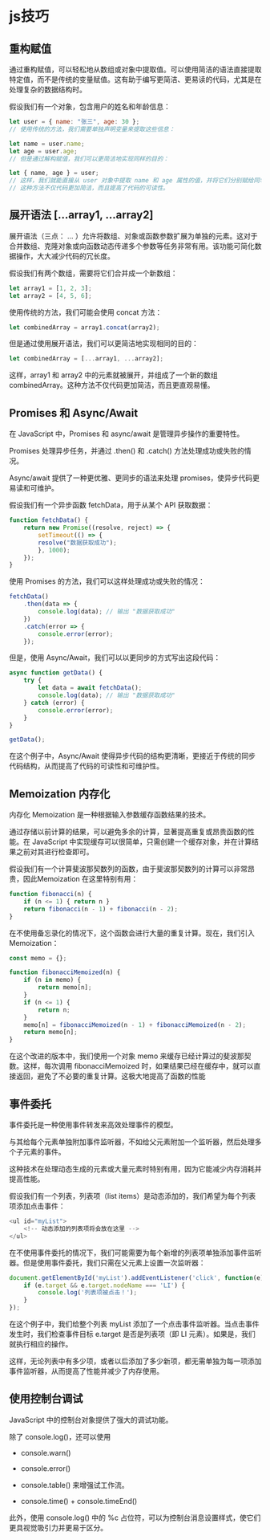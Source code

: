 # js技巧

## 重构赋值

通过重构赋值，可以轻松地从数组或对象中提取值。可以使用简洁的语法直接提取特定值，而不是传统的变量赋值。这有助于编写更简洁、更易读的代码，尤其是在处理复杂的数据结构时。

假设我们有一个对象，包含用户的姓名和年龄信息：

``` js
let user = { name: "张三", age: 30 };
// 使用传统的方法，我们需要单独声明变量来提取这些信息：

let name = user.name;
let age = user.age;
// 但是通过解构赋值，我们可以更简洁地实现同样的目的：
```

``` js
let { name, age } = user;
// 这样，我们就能直接从 user 对象中提取 name 和 age 属性的值，并将它们分别赋给同名的变量。
// 这种方法不仅代码更加简洁，而且提高了代码的可读性。
```

## 展开语法 [...array1, ...array2]

展开语法（三点： ... ）允许将数组、对象或函数参数扩展为单独的元素。这对于合并数组、克隆对象或向函数动态传递多个参数等任务非常有用。该功能可简化数据操作，大大减少代码的冗长度。

假设我们有两个数组，需要将它们合并成一个新数组：

``` js
let array1 = [1, 2, 3];
let array2 = [4, 5, 6];
```

使用传统的方法，我们可能会使用 concat 方法：

``` js
let combinedArray = array1.concat(array2);
```

但是通过使用展开语法，我们可以更简洁地实现相同的目的：

``` js
let combinedArray = [...array1, ...array2];
```

这样，array1 和 array2 中的元素就被展开，并组成了一个新的数组 combinedArray。这种方法不仅代码更加简洁，而且更直观易懂。

## Promises 和 Async/Await

在 JavaScript 中，Promises 和 async/await 是管理异步操作的重要特性。

Promises 处理异步任务，并通过 .then() 和 .catch() 方法处理成功或失败的情况。

Async/await 提供了一种更优雅、更同步的语法来处理 promises，使异步代码更易读和可维护。

假设我们有一个异步函数 fetchData，用于从某个 API 获取数据：

``` js
function fetchData() {
    return new Promise((resolve, reject) => {
        setTimeout(() => {
        resolve("数据获取成功");
        }, 1000);
    });
}
```

使用 Promises 的方法，我们可以这样处理成功或失败的情况：

``` js
fetchData()
    .then(data => {
        console.log(data); // 输出 "数据获取成功"
    })
    .catch(error => {
        console.error(error);
    });
```

但是，使用 Async/Await，我们可以以更同步的方式写出这段代码：

``` js
async function getData() {
    try {
        let data = await fetchData();
        console.log(data); // 输出 "数据获取成功"
    } catch (error) {
        console.error(error);
    }
}

getData();
```

在这个例子中，Async/Await 使得异步代码的结构更清晰，更接近于传统的同步代码结构，从而提高了代码的可读性和可维护性。

## Memoization 内存化

内存化 Memoization 是一种根据输入参数缓存函数结果的技术。

通过存储以前计算的结果，可以避免多余的计算，显著提高重复或昂贵函数的性能。在 JavaScript 中实现缓存可以很简单，只需创建一个缓存对象，并在计算结果之前对其进行检查即可。

假设我们有一个计算斐波那契数列的函数，由于斐波那契数列的计算可以非常昂贵，因此Memoization 在这里特别有用：

``` js
function fibonacci(n) {
    if (n <= 1) { return n }
    return fibonacci(n - 1) + fibonacci(n - 2);
}
```

在不使用备忘录化的情况下，这个函数会进行大量的重复计算。现在，我们引入 Memoization：

``` js
const memo = {};

function fibonacciMemoized(n) {
    if (n in memo) {
        return memo[n];
    }
    if (n <= 1) {
        return n;
    }
    memo[n] = fibonacciMemoized(n - 1) + fibonacciMemoized(n - 2);
    return memo[n];
}
```

在这个改进的版本中，我们使用一个对象 memo 来缓存已经计算过的斐波那契数。这样，每次调用 fibonacciMemoized 时，如果结果已经在缓存中，就可以直接返回，避免了不必要的重复计算。这极大地提高了函数的性能

## 事件委托

事件委托是一种使用事件转发来高效处理事件的模型。

与其给每个元素单独附加事件监听器，不如给父元素附加一个监听器，然后处理多个子元素的事件。

这种技术在处理动态生成的元素或大量元素时特别有用，因为它能减少内存消耗并提高性能。

假设我们有一个列表，列表项（list items）是动态添加的，我们希望为每个列表项添加点击事件：

``` js
<ul id="myList">
    <!-- 动态添加的列表项将会放在这里 -->
</ul>
```

在不使用事件委托的情况下，我们可能需要为每个新增的列表项单独添加事件监听器。但是使用事件委托，我们只需在父元素上设置一次监听器：

``` js
document.getElementById('myList').addEventListener('click', function(e) {
    if (e.target && e.target.nodeName === 'LI') {
        console.log('列表项被点击！');
    }
});
```

在这个例子中，我们给整个列表 myList 添加了一个点击事件监听器。当点击事件发生时，我们检查事件目标 e.target 是否是列表项（即 LI 元素）。如果是，我们就执行相应的操作。

这样，无论列表中有多少项，或者以后添加了多少新项，都无需单独为每一项添加事件监听器，从而提高了性能并减少了内存使用。

## 使用控制台调试

JavaScript 中的控制台对象提供了强大的调试功能。

除了 console.log()，还可以使用

- console.warn()
- console.error()
- console.table() 来增强试工作流。

- console.time() + console.timeEnd()

此外，使用 console.log() 中的 %c 占位符，可以为控制台消息设置样式，使它们更具视觉吸引力并更易于区分。

<script setup>
import ComponentInHeader from '../../components/ComponentInHeader.vue'
</script>
